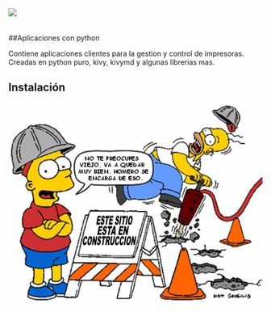 <div aling="center">
<a href="https://www.python.org/downloads/">
<img src="https://www.python.org/static/img/python-logo.png" >
</a>

</div>
<br/>

##Aplicaciones con python

Contiene aplicaciones clientes para la gestion y control de impresoras. Creadas en python puro, kivy, kivymd y algunas librerias mas.

## Instalación
[![En produccion][en_construccion]]()

[en_construccion]: ../assets/img/en_construccion.jpg









[django]: https://www.python.org/static/img/python-logo.png